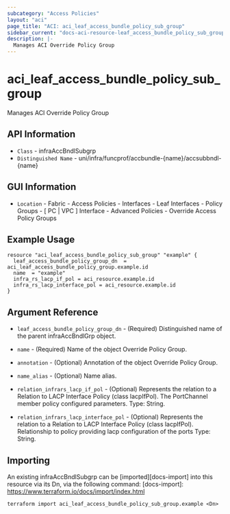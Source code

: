 ```yaml
---
subcategory: "Access Policies"
layout: "aci"
page_title: "ACI: aci_leaf_access_bundle_policy_sub_group"
sidebar_current: "docs-aci-resource-leaf_access_bundle_policy_sub_group"
description: |-
  Manages ACI Override Policy Group
---
```


# aci_leaf_access_bundle_policy_sub_group #

Manages ACI Override Policy Group

## API Information ##

* `Class` - infraAccBndlSubgrp
* `Distinguished Name` - uni/infra/funcprof/accbundle-{name}/accsubbndl-{name}

## GUI Information ##

* `Location` - Fabric - Access Policies - Interfaces - Leaf Interfaces - Policy Groups - [ PC | VPC ] Interface - Advanced Policies - Override Access Policy Groups

## Example Usage ##

```hcl
resource "aci_leaf_access_bundle_policy_sub_group" "example" {
  leaf_access_bundle_policy_group_dn  = aci_leaf_access_bundle_policy_group.example.id
  name  = "example"
  infra_rs_lacp_if_pol = aci_resource.example.id
  infra_rs_lacp_interface_pol = aci_resource.example.id
}
```

## Argument Reference ##

* `leaf_access_bundle_policy_group_dn` - (Required) Distinguished name of the parent infraAccBndlGrp object.
* `name` - (Required) Name of the object Override Policy Group.
* `annotation` - (Optional) Annotation of the object Override Policy Group.
* `name_alias` - (Optional) Name alias.

* `relation_infrars_lacp_if_pol` - (Optional) Represents the relation to a Relation to LACP Interface Policy (class lacpIfPol). The PortChannel member policy configured parameters. Type: String.
* `relation_infrars_lacp_interface_pol` - (Optional) Represents the relation to a Relation to LACP Interface Policy (class lacpIfPol). Relationship to policy providing lacp configuration of the ports Type: String.

## Importing ##

An existing infraAccBndlSubgrp can be [imported][docs-import] into this resource via its Dn, via the following command:
[docs-import]: https://www.terraform.io/docs/import/index.html

```
terraform import aci_leaf_access_bundle_policy_sub_group.example <Dn>
```